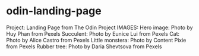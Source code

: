 # odin-landing-page
Project: Landing Page from The Odin Project
IMAGES:
Hero image: Photo by Huy Phan from Pexels
Succulent: Photo by Eunice Lui from Pexels
Cat: Photo by Alice Castro from Pexels
Little monstera: Photo by Content Pixie from Pexels
Rubber tree: Photo by Daria Shevtsova from Pexels

